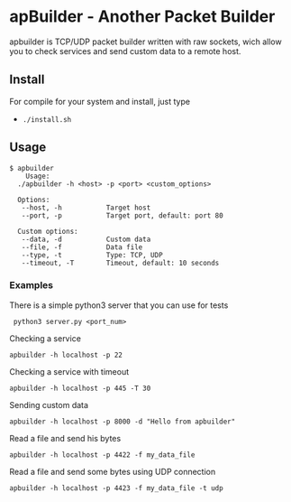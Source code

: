 # apBuilder - Another Packet Builder

apbuilder is TCP/UDP packet builder written with raw sockets, wich allow you to check services and send custom data to a remote host.

## Install

For compile for your system and install, just type
  
  * `./install.sh`

## Usage

    $ apbuilder
        Usage:
      ./apbuilder -h <host> -p <port> <custom_options>

      Options:
       --host, -h 			Target host
       --port, -p 			Target port, default: port 80

      Custom options:
       --data, -d 			Custom data
       --file, -f 			Data file
       --type, -t 			Type: TCP, UDP
       --timeout, -T 		Timeout, default: 10 seconds 
 
 
### Examples
 

There is a simple python3 server that you can use for tests
      
     python3 server.py <port_num>
   
   
Checking a service


    apbuilder -h localhost -p 22
    
Checking a service with timeout

    apbuilder -h localhost -p 445 -T 30
   
Sending custom data

    apbuilder -h localhost -p 8000 -d "Hello from apbuilder"
    
Read a file and send his bytes

    apbuilder -h localhost -p 4422 -f my_data_file
 
Read a file and send some bytes using UDP connection

    apbuilder -h localhost -p 4423 -f my_data_file -t udp



